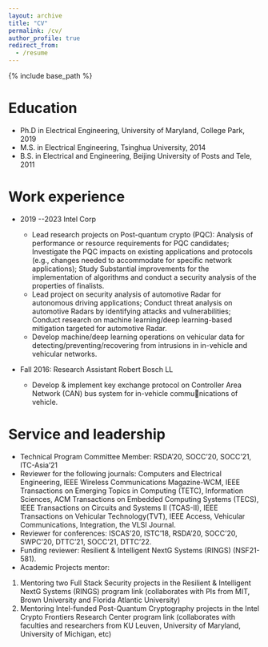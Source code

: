 ```yaml
---
layout: archive
title: "CV"
permalink: /cv/
author_profile: true
redirect_from:
  - /resume
---
```


{% include base_path %}

Education
======
* Ph.D in Electrical Engineering, University of Maryland, College Park, 2019
* M.S. in Electrical Engineering, Tsinghua University, 2014
* B.S. in Electrical and Engineering, Beijing University of Posts and Tele, 2011

Work experience
======
* 2019 --2023 Intel Corp 
  * Lead research projects on Post-quantum crypto (PQC): Analysis of performance or resource requirements
for PQC candidates; Investigate the PQC impacts on existing applications and protocols (e.g., changes needed
to accommodate for specific network applications); Study Substantial improvements for the implementation of
algorithms and conduct a security analysis of the properties of finalists.
   * Lead project on security analysis of automotive Radar for autonomous driving applications; Conduct threat analysis
on automotive Radars by identifying attacks and vulnerabilities; Conduct research on machine learning/deep
learning-based mitigation targeted for automotive Radar.
   * Develop machine/deep learning operations on vehicular data for detecting/preventing/recovering from intrusions
in in-vehicle and vehicular networks.


* Fall 2016: Research Assistant Robert Bosch LL
  * Develop & implement key exchange protocol on Controller Area Network (CAN) bus system for in-vehicle communications of vehicle.


  

  
Service and leadership
======
* Technical Program Committee Member: RSDA’20, SOCC’20, SOCC’21, ITC-Asia’21
* Reviewer for the following journals: Computers and Electrical Engineering, IEEE Wireless Communications
Magazine-WCM, IEEE Transactions on Emerging Topics in Computing (TETC), Information Sciences, ACM Transactions on Embedded Computing Systems (TECS), IEEE Transactions on Circuits and Systems II (TCAS-II), IEEE Transactions on Vehicular Technology(TVT), IEEE Access, Vehicular Communications, Integration, the VLSI Journal.
* Reviewer for conferences: ISCAS’20, ISTC’18, RSDA’20, SOCC’20, SWPC’20, DTTC’21, SOCC’21, DTTC’22.
* Funding reviewer: Resilient & Intelligent NextG Systems (RINGS) (NSF21-581).
* Academic Projects mentor:
1. Mentoring two Full Stack Security projects in the Resilient & Intelligent NextG Systems (RINGS) program link
(collaborates with PIs from MIT, Brown University and Florida Atlantic University)
2. Mentoring Intel-funded Post-Quantum Cryptography projects in the Intel Crypto Frontiers Research Center
program link (collaborates with faculties and researchers from KU Leuven, University of Maryland, University
of Michigan, etc)

